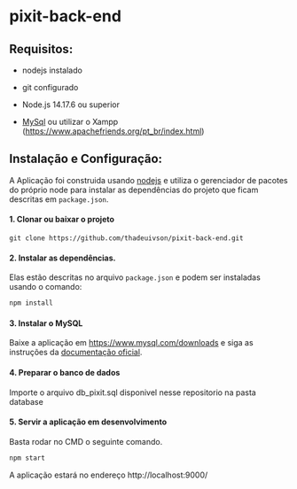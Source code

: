 # pixit-back-end

## Requisitos:

* nodejs instalado
* git configurado

* Node.js 14.17.6 ou superior
* [MySql](https://www.mysql.com/downloads/) ou utilizar o Xampp (https://www.apachefriends.org/pt_br/index.html)

## Instalação e Configuração:

A Aplicação foi construida usando [nodejs](https://nodejs.org/) e utiliza o gerenciador de pacotes do próprio node para instalar as dependências do projeto que ficam descritas em `package.json`. 

#### 1. Clonar ou baixar o projeto
```
git clone https://github.com/thadeuivson/pixit-back-end.git
```

#### 2. Instalar as dependências. 
Elas estão descritas no arquivo `package.json` e podem ser instaladas usando o comando:
```bash
npm install
```

#### 3. Instalar o MySQL
Baixe a aplicação em https://www.mysql.com/downloads e siga as instruções da [documentação oficial](https://dev.mysql.com/doc/).

#### 4. Preparar o banco de dados
Importe o arquivo db_pixit.sql disponivel nesse repositorio na pasta database

#### 5. Servir a aplicação em desenvolvimento
Basta rodar no CMD o seguinte comando.
```bash
npm start
```
A aplicação estará no endereço http://localhost:9000/

